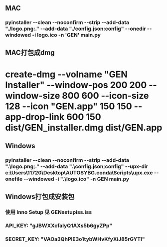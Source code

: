 ## MAC
### pyinstaller --clean --noconfirm --strip --add-data "./logo.png:." --add-data "./config.json:config" --onedir --windowed -i logo.ico -n 'GEN' main.py
## MAC打包成dmg
# create-dmg --volname "GEN Installer" --window-pos 200 200 --window-size 800 600 --icon-size 128 --icon "GEN.app" 150 150 --app-drop-link 600 150  dist/GEN_installer.dmg  dist/GEN.app

## Windows
### pyinstaller --clean --noconfirm --strip --add-data ".\\logo.png;." --add-data ".\\config.json;config" --upx-dir c:\Users\11720\Desktop\AUTOSYBG\.conda\Scripts\upx.exe  --onefile --windowed -i ".\\logo.ico" -n GEN main.py
## Windows打包成安装包
### 使用 Inno Setup 见 GENsetupiss.iss

### API_KEY: "gJBWXXcfaIyQ1AXs5b6gyZPp"
### SECRET_KEY: "VAOa3QhPlE3o1tybWHvKfyXiJ85rGYTl"